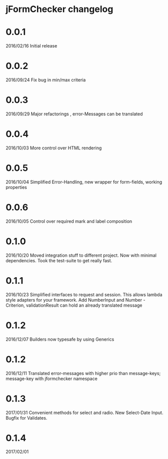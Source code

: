 # jFormChecker changelog


# 0.0.1 

2016/02/16 Initial release

# 0.0.2 

2016/09/24 Fix bug in min/max criteria

# 0.0.3

2016/09/29 Major refactorings , error-Messages can be translated

# 0.0.4 

2016/10/03 More control over HTML rendering

# 0.0.5 

2016/10/04 Simplified Error-Handling, new wrapper for form-fields, working properties

# 0.0.6 

2016/10/05 Control over required mark and label composition

# 0.1.0 

2016/10/20 Moved integration stuff to different project. Now with minimal dependencies. Took the test-suite to get really fast.

# 0.1.1 

2016/10/23 Simplified interfaces to request and session. This allows lambda style adapters for your framework. Add NumberInput and Number - Criterion, validationResult can hold an already translated message

# 0.1.2 

2016/12/07 Builders now typesafe by using Generics

# 0.1.2 

2016/12/11 Translated error-messages with higher prio than message-keys; message-key with jformchecker namespace

# 0.1.3 

2017/01/31 Convenient methods for select and radio. New Select-Date Input. Bugfix for Validates.

# 0.1.4

2017/02/01 
